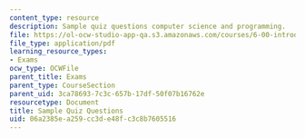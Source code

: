 ```yaml
---
content_type: resource
description: Sample quiz questions computer science and programming.
file: https://ol-ocw-studio-app-qa.s3.amazonaws.com/courses/6-00-introduction-to-computer-science-and-programming-fall-2008/06a2385ea259cc3de48fc3c8b7605516_quiz1.pdf
file_type: application/pdf
learning_resource_types:
- Exams
ocw_type: OCWFile
parent_title: Exams
parent_type: CourseSection
parent_uid: 3ca78693-7c3c-657b-17df-50f07b16762e
resourcetype: Document
title: Sample Quiz Questions
uid: 06a2385e-a259-cc3d-e48f-c3c8b7605516
---
```

